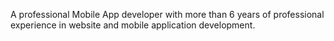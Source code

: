 A professional Mobile App developer with more than 6 years of professional experience in website and mobile application development. 
